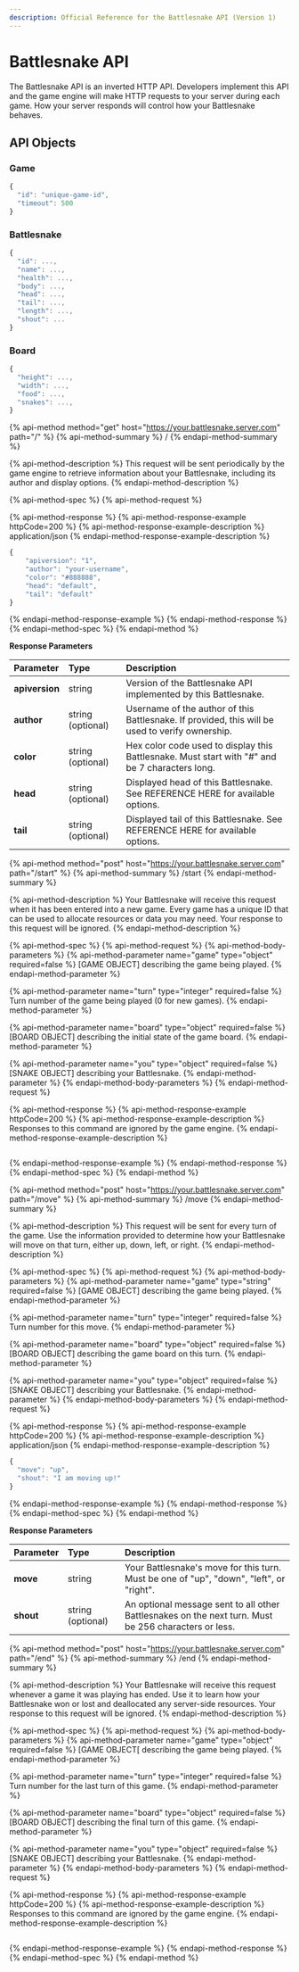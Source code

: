 ```yaml
---
description: Official Reference for the Battlesnake API (Version 1)
---
```


# Battlesnake API

The Battlesnake API is an inverted HTTP API. Developers implement this API and the game engine will make HTTP requests to your server during each game. How your server responds will control how your Battlesnake behaves.

## API Objects

### Game

```javascript
{
  "id": "unique-game-id",
  "timeout": 500
}
```

### Battlesnake

```javascript
{
  "id": ...,
  "name": ...,
  "health": ...,
  "body": ...,
  "head": ...,
  "tail": ...,
  "length": ...,
  "shout": ...
}
```

### Board

```javascript
{
  "height": ...,
  "width": ...,
  "food": ...,
  "snakes": ...,
}
```

{% api-method method="get" host="https://your.battlesnake.server.com" path="/" %}
{% api-method-summary %}
/
{% endapi-method-summary %}

{% api-method-description %}
This request will be sent periodically by the game engine to retrieve information about your Battlesnake, including its author and display options.
{% endapi-method-description %}

{% api-method-spec %}
{% api-method-request %}

{% api-method-response %}
{% api-method-response-example httpCode=200 %}
{% api-method-response-example-description %}
application/json
{% endapi-method-response-example-description %}

```javascript
{
    "apiversion": "1",
    "author": "your-username",
    "color": "#888888",
    "head": "default",
    "tail": "default"
}
```
{% endapi-method-response-example %}
{% endapi-method-response %}
{% endapi-method-spec %}
{% endapi-method %}

**Response Parameters**

| **Parameter** | **Type** | **Description** |
| :--- | :--- | :--- |
| **apiversion** | string | Version of the Battlesnake API implemented by this Battlesnake. |
| **author** | string \(optional\) | Username of the author of this Battlesnake. If provided, this will be used to verify ownership. |
| **color** | string \(optional\) | Hex color code used to display this Battlesnake. Must start with "\#" and be 7 characters long.  |
| **head** | string \(optional\) | Displayed head of this Battlesnake. See REFERENCE HERE for available options. |
| **tail** | string \(optional\) | Displayed tail of this Battlesnake. See REFERENCE HERE for available options. |

{% api-method method="post" host="https://your.battlesnake.server.com" path="/start" %}
{% api-method-summary %}
/start
{% endapi-method-summary %}

{% api-method-description %}
Your Battlesnake will receive this request when it has been entered into a new game. Every game has a unique ID that can be used to allocate resources or data you may need. Your response to this request will be ignored.
{% endapi-method-description %}

{% api-method-spec %}
{% api-method-request %}
{% api-method-body-parameters %}
{% api-method-parameter name="game" type="object" required=false %}
\[GAME OBJECT\] describing the game being played.
{% endapi-method-parameter %}

{% api-method-parameter name="turn" type="integer" required=false %}
Turn number of the game being played \(0 for new games\).
{% endapi-method-parameter %}

{% api-method-parameter name="board" type="object" required=false %}
\[BOARD OBJECT\] describing the initial state of the game board.
{% endapi-method-parameter %}

{% api-method-parameter name="you" type="object" required=false %}
\[SNAKE OBJECT\] describing your Battlesnake.
{% endapi-method-parameter %}
{% endapi-method-body-parameters %}
{% endapi-method-request %}

{% api-method-response %}
{% api-method-response-example httpCode=200 %}
{% api-method-response-example-description %}
Responses to this command are ignored by the game engine.
{% endapi-method-response-example-description %}

```

```
{% endapi-method-response-example %}
{% endapi-method-response %}
{% endapi-method-spec %}
{% endapi-method %}

{% api-method method="post" host="https://your.battlesnake.server.com" path="/move" %}
{% api-method-summary %}
/move
{% endapi-method-summary %}

{% api-method-description %}
This request will be sent for every turn of the game. Use the information provided to determine how your Battlesnake will move on that turn, either up, down, left, or right.
{% endapi-method-description %}

{% api-method-spec %}
{% api-method-request %}
{% api-method-body-parameters %}
{% api-method-parameter name="game" type="string" required=false %}
\[GAME OBJECT\] describing the game being played.
{% endapi-method-parameter %}

{% api-method-parameter name="turn" type="integer" required=false %}
Turn number for this move.
{% endapi-method-parameter %}

{% api-method-parameter name="board" type="object" required=false %}
\[BOARD OBJECT\] describing the game board on this turn.
{% endapi-method-parameter %}

{% api-method-parameter name="you" type="object" required=false %}
\[SNAKE OBJECT\] describing your Battlesnake.
{% endapi-method-parameter %}
{% endapi-method-body-parameters %}
{% endapi-method-request %}

{% api-method-response %}
{% api-method-response-example httpCode=200 %}
{% api-method-response-example-description %}
application/json
{% endapi-method-response-example-description %}

```javascript
{
  "move": "up",
  "shout": "I am moving up!"
}
```
{% endapi-method-response-example %}
{% endapi-method-response %}
{% endapi-method-spec %}
{% endapi-method %}

**Response Parameters**

| **Parameter** | **Type** | **Description** |
| :--- | :--- | :--- |
| **move** | string | Your Battlesnake's move for this turn. Must be one of "up", "down", "left", or "right". |
| **shout** | string \(optional\) | An optional message sent to all other Battlesnakes on the next turn. Must be 256 characters or less. |

{% api-method method="post" host="https://your.battlesnake.server.com" path="/end" %}
{% api-method-summary %}
/end
{% endapi-method-summary %}

{% api-method-description %}
Your Battlesnake will receive this request whenever a game it was playing has ended. Use it to learn how your Battlesnake won or lost and deallocated any server-side resources. Your response to this request will be ignored.
{% endapi-method-description %}

{% api-method-spec %}
{% api-method-request %}
{% api-method-body-parameters %}
{% api-method-parameter name="game" type="object" required=false %}
\[GAME OBJECT\[ describing the game being played.
{% endapi-method-parameter %}

{% api-method-parameter name="turn" type="integer" required=false %}
Turn number for the last turn of this game.
{% endapi-method-parameter %}

{% api-method-parameter name="board" type="object" required=false %}
\[BOARD OBJECT\] describing the final turn of this game.
{% endapi-method-parameter %}

{% api-method-parameter name="you" type="object" required=false %}
\[SNAKE OBJECT\] describing your Battlesnake.
{% endapi-method-parameter %}
{% endapi-method-body-parameters %}
{% endapi-method-request %}

{% api-method-response %}
{% api-method-response-example httpCode=200 %}
{% api-method-response-example-description %}
Responses to this command are ignored by the game engine.
{% endapi-method-response-example-description %}

```

```
{% endapi-method-response-example %}
{% endapi-method-response %}
{% endapi-method-spec %}
{% endapi-method %}

